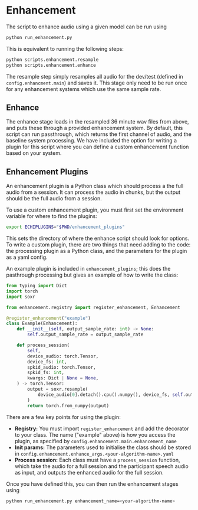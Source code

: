 # Enhancement

The script to enhance audio using a given model can be run using

```bash
python run_enhancement.py
```

This is equivalent to running the following steps:

```bash
python scripts.enhancement.resample
python scripts.enhancement.enhance
```

The resample step simply resamples all audio for the dev/test (defined in
`config.enhancment.main`) and saves it. This stage only need to be run once
for any enhancement systems which use the same sample rate.

## Enhance

The enhance stage loads in the resampled 36 minute wav files from above, and
puts these through a provided enhancement system. By default, this script can
run passthrough, which returns the first channel of audio, and the baseline
system processing. We have included the option for writing a plugin for this
script where you can define a custom enhancement function based on your system.

## Enhancement Plugins

An enhancement plugin is a Python class which should process a the full audio
from a session. It can process the audio in chunks, but the output should be
the full audio from a session.

To use a custom enhancement plugin, you must first set the environment variable
for where to find the plugins:

```bash
export ECHIPLUGINS="$PWD/enhancement_plugins"
```

This sets the directory of where the enhance script should look for options.
To write a custom plugin, there are two things that need adding to the code:
the processing plugin as a Python class, and the parameters for the plugin as a
yaml config.

An example plugin is included in `enhancement_plugins`; this does the
pasthrough processing but gives an example of how to write the class:

```python
from typing import Dict
import torch
import soxr

from enhancement.registry import register_enhancement, Enhancement

@register_enhancement("example")
class Example(Enhancement):
    def __init__(self, output_sample_rate: int) -> None:
        self.output_sample_rate = output_sample_rate

    def process_session(
        self,
        device_audio: torch.Tensor,
        device_fs: int,
        spkid_audio: torch.Tensor,
        spkid_fs: int,
        kwargs: Dict | None = None,
    ) -> torch.Tensor:
        output = soxr.resample(
            device_audio[0].detach().cpu().numpy(), device_fs, self.output_sample_rate
        )
        return torch.from_numpy(output)
```

There are a few key points for using the plugin:

- **Registry:** You must import `register_enhancement` and add the decorator to
your class. The name ("example" above) is how you access the plugin, as
specified by `config.enhancement.main.enhancement_name`
- **Init params:** The parameters used to initialise the class should be stored
in `config.enhancement.enhance_args.<your-algorithm-name>.yaml`
- **Process session:** Each class must have a `process_session` function, which
take the audio for a full session and the participant speech audio as input,
and outputs the enhanced audio for the full session.

Once you have defined this, you can then run the enhancement stages using

```bash
python run_enhancement.py enhancement_name=<your-algorithm-name>
```
